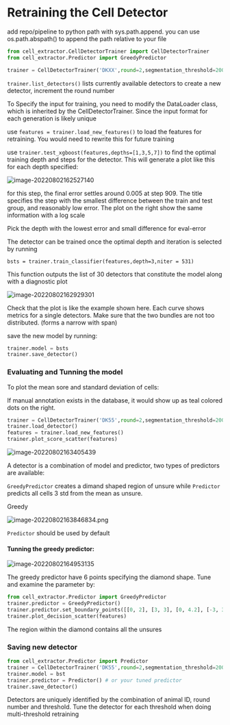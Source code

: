 # Retraining the Cell Detector

add repo/pipeline to python path with sys.path.append.  you can use os.path.abspath() to append the path relative to your file

``````python
from cell_extractor.CellDetectorTrainer import CellDetectorTrainer
from cell_extractor.Predictor import GreedyPredictor

trainer = CellDetectorTrainer('DKXX',round=2,segmentation_threshold=2000)
``````

`trainer.list_detectors()` lists currently available detectors to create a new detector, increment the round number

To Specify the input for training, you need to modify the DataLoader class, which is inherited by the CellDetectorTrainer.  Since the input format for each generation is likely unique

use `features = trainer.load_new_features()` to load the features for retraining.  You would need to rewrite this for future training

use `trainer.test_xgboost(features,depths=[1,3,5,7])` to find the optimal training depth and steps for the detector.  This will generate a plot like this for each depth specified:

![image-20220802162527140](/home/zhw272/.config/Typora/typora-user-images/image-20220802162527140.png)

for this step, the final error settles around 0.005 at step 909.  The title specifies the step with the smallest difference between the train and test group, and reasonably low error.  The plot on the right show the same information with a log scale

Pick the depth with the lowest error and small difference for eval-error

The detector can be trained once the optimal depth and iteration is selected by running

`bsts = trainer.train_classifier(features,depth=3,niter = 531)`

This function outputs the list of 30 detectors that constitute the model along with a diagnostic plot

![image-20220802162929301](/home/zhw272/.config/Typora/typora-user-images/image-20220802162929301.png)

Check that the plot is like the example shown here.  Each curve shows metrics for a single detectors.  Make sure that the two bundles are not too distributed. (forms a narrow with span)

save the new model by running:

```python
trainer.model = bsts
trainer.save_detector()
```

### Evaluating and Tunning the model

To plot the mean sore and standard deviation of cells:

If manual annotation exists in the database, it would show up as teal colored dots on the right.

```python
trainer = CellDetectorTrainer('DK55',round=2,segmentation_threshold=2000)
trainer.load_detector()
features = trainer.load_new_features()
trainer.plot_score_scatter(features)
```

![image-20220802163405439](/home/zhw272/.config/Typora/typora-user-images/image-20220802163405439.png)



A detector is a combination of model and predictor, two types of predictors are available:

 `GreedyPredictor` creates a dimand shaped region of unsure while `Predictor` predicts all cells 3 std from the mean as unsure.

Greedy

![image-20220802163846834.png](/home/zhw272/.config/Typora/typora-user-images/image-20220802163846834.png)

`Predictor` should be used by default

#### Tunning the greedy predictor:

![image-20220802164953135](/home/zhw272/.config/Typora/typora-user-images/image-20220802164953135.png)

The greedy predictor have 6 points specifying the diamond shape.  Tune and examine the parameter by:

```python
from cell_extractor.Predictor import GreedyPredictor
trainer.predictor = GreedyPredictor()
trainer.predictor.set_boundary_points([[0, 2], [3, 3], [0, 4.2], [-3, 3], [-10, 5], [10, 5]])
trainer.plot_decision_scatter(features)
```

The region within the diamond contains all the unsures

### Saving new detector

```python
from cell_extractor.Predictor import Predictor
trainer = CellDetectorTrainer('DK55',round=2,segmentation_threshold=2000)
trainer.model = bst
trainer.predictor = Predictor() # or your tuned predictor
trainer.save_detector()

```

Detectors are uniquely identified by the combination of animal ID, round number and threshold.  Tune the detector for each threshold when doing multi-threshold retraining